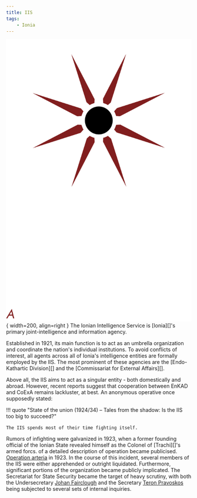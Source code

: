 ```yaml
---
title: IIS
tags:
    - Ionia
---
```


![IIS](../assets/organizations/IIS.png){ width=200, align=right }
The Ionian Intelligence Service is [Ionia][]'s primary joint-intelligence and information agency.

Established in 1921, its main function is to act as an umbrella organization and coordinate the nation's individual institutions. To avoid conflicts of interest, all  agents across all of Ionia's intelligence entities are formally employed by the IIS. The most prominent of these agencies are the [Endo-Kathartic Division][] and the [Commissariat for External Affairs][].

Above all, the IIS aims to act as a singular entity - both domestically and abroad. However, recent reports suggest that cooperation between EnKAD and CoExA remains lackluster, at best. An anonymous operative once supposedly stated: 

!!! quote "State of the union (1924/34) – Tales from the shadow: Is the IIS too big to succeed?"

    The IIS spends most of their time fighting itself.

Rumors of infighting were galvanized in 1923, when a former founding official of the Ionian State revealed himself as the Colonel of [Trachi][]'s armed forcs. of a detailed description of  operation became publicised. [Operation arteria](../Events/arteria.md) in 1923. In the course of this incident, several members of the IIS were either apprehended or outright liquidated. Furthermore, significant portions of the organization became publicly implicated. The Secretariat for State Security became the target of heavy scrutiny, with both the Undersecretary [Johan Fairclough](../People/Pallas.md) and the Secretary [Teron Pravoskos](../People/Hyperion) being subjected to several sets of internal inquiries.
